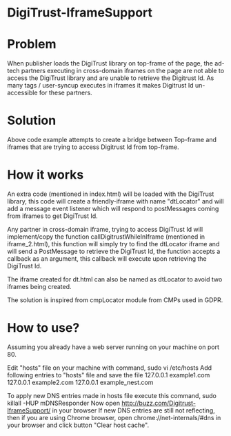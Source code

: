 # DigiTrust-IframeSupport

# Problem
When publisher loads the DigiTrust library on top-frame of the page, the ad-tech partners executing in cross-domain iframes on the page are not able to access the DigiTrust library and are unable to retrieve the Digitrust Id. As many tags / user-syncup executes in iframes it makes Digitrust Id un-accessible for these partners.

# Solution
Above code example attempts to create a bridge between Top-frame and iframes that are trying to access Digitrust Id from top-frame.

# How it works
An extra code (mentioned in index.html) will be loaded with the DigiTrust library, this code will create a friendly-iframe with name "dtLocator" and will add a message event listener which will respond to postMessages coming from iframes to get DigiTrust Id. 

Any partner in cross-domain iframe, trying to access DigiTrust Id will implement/copy the function callDigitrustWhileInIframe (mentioned in iframe_2.html), this function will simply try to find the dtLocator iframe and will send a PostMessage to retrieve the DigiTrust Id, the function accepts a callback as an argument, this callback will execute upon retrieving the DigiTrust Id.

The iframe created for dt.html can also be named as dtLocator to avoid two iframes being created.

The solution is inspired from cmpLocator module from CMPs used in GDPR.

# How to use?
Assuming you already have a web server running on your machine on port 80.

Edit "hosts" file on your machine with command, sudo vi /etc/hosts
Add following entries to "hosts" file and save the file
127.0.0.1       example1.com
127.0.0.1       example2.com
127.0.0.1       example_nest.com

To apply new DNS entries made in hosts file execute this command, sudo killall -HUP mDNSResponder
Now open http://buzz.com/Digitrust-IframeSupport/ in your browser
If new DNS entries are still not reflecting, then if you are using Chrome browser, open chrome://net-internals/#dns in your browser and click button "Clear host cache".

